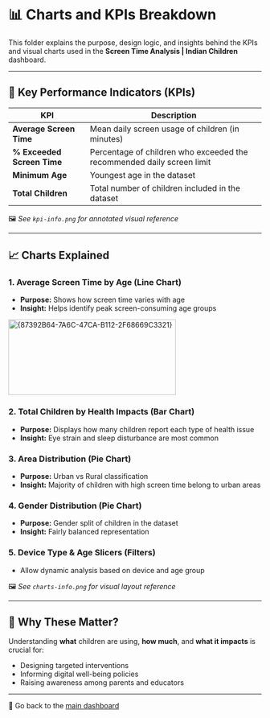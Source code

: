 # 📊 Charts and KPIs Breakdown

This folder explains the purpose, design logic, and insights behind the KPIs and visual charts used in the **Screen Time Analysis | Indian Children** dashboard.

---

## 📌 Key Performance Indicators (KPIs)

| KPI                        | Description                                                                 |
|----------------------------|-----------------------------------------------------------------------------|
| **Average Screen Time**    | Mean daily screen usage of children (in minutes)                            |
| **% Exceeded Screen Time** | Percentage of children who exceeded the recommended daily screen limit      |
| **Minimum Age**            | Youngest age in the dataset                                                 |
| **Total Children**         | Total number of children included in the dataset                            |

🖼️ *See `kpi-info.png` for annotated visual reference*

---

## 📈 Charts Explained

### 1. **Average Screen Time by Age (Line Chart)**
- **Purpose:** Shows how screen time varies with age
- **Insight:** Helps identify peak screen-consuming age groups
<img width="333" height="150" alt="{87392B64-7A6C-47CA-B112-2F68669C3321}" src="https://github.com/user-attachments/assets/99c5a8c5-2b8e-49d3-8c25-e7be7d4859da" />



### 2. **Total Children by Health Impacts (Bar Chart)**
- **Purpose:** Displays how many children report each type of health issue
- **Insight:** Eye strain and sleep disturbance are most common


### 3. **Area Distribution (Pie Chart)**
- **Purpose:** Urban vs Rural classification
- **Insight:** Majority of children with high screen time belong to urban areas

### 4. **Gender Distribution (Pie Chart)**
- **Purpose:** Gender split of children in the dataset
- **Insight:** Fairly balanced representation

### 5. **Device Type & Age Slicers (Filters)**
- Allow dynamic analysis based on device and age group

🖼️ *See `charts-info.png` for visual layout reference*

---

## 📌 Why These Matter?

Understanding **what** children are using, **how much**, and **what it impacts** is crucial for:
- Designing targeted interventions
- Informing digital well-being policies
- Raising awareness among parents and educators

---

📂 Go back to the [main dashboard](../README.md)
